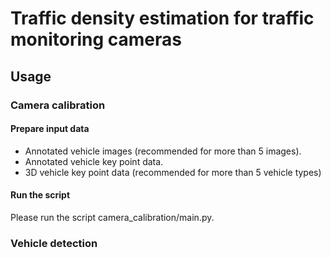 # Traffic density estimation for traffic monitoring cameras
## Usage
### Camera calibration
#### Prepare input data
+ Annotated vehicle images (recommended for more than 5 images).
+ Annotated vehicle key point data.
+ 3D vehicle key point data (recommended for more than 5 vehicle types)

#### Run the script
Please run the script camera_calibration/main.py.

### Vehicle detection
